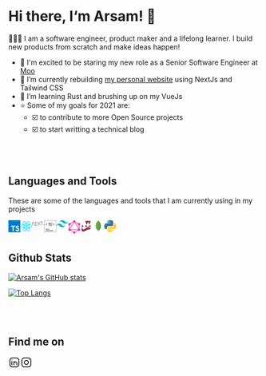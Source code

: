 # Hi there, I&lsquo;m Arsam! 👋

🧑🏻‍💻 I am a software engineer, product maker and a lifelong learner. I build new products from scratch and make ideas happen!

- 💼 I'm excited to be staring my new role as a Senior Software Engineer at [Moo][moo]
- 🚧 I’m currently rebuilding [my personal website][arsam] using NextJs and Tailwind CSS
- 🌱 I’m learning Rust and brushing up on my VueJs
- ⭐️ Some of my goals for 2021 are:
  - ☑️ to contribute to more Open Source projects
  - ☑️ to start writting a technical blog

<br />
<br />

## Languages and Tools

These are some of the languages and tools that I am currently using in my projects

[<img src="./assets/icons/typescript.svg" width="24px" alt="typescript" align="left" />][typescript]
[<img src="./assets/icons/react.svg" width="24px" alt="react" align="left" />][react]
[<img src="./assets/icons/next-js.svg" width="24px" alt="next-js" align="left" />][nextjs]
[<img src="./assets/icons/styledcomponents.svg" width="24px" alt="styledcomponents" align="left" />][styledcomponents]
[<img src="./assets/icons/tailwind.svg" width="24px" alt="tailwindcss" align="left" />][tailwind]
[<img src="./assets/icons/graphql.svg" width="24px" alt="graphql" align="left" />][graphql]
[<img src="./assets/icons/jest.svg" width="24px" alt="jest" align="left" />][jest]
[<img src="./assets/icons/mongodb.svg" width="24px" alt="mongodb" align="left" />][mongodb]
[<img src="./assets/icons/python.svg" width="24px" alt="python" align="left" />][python]

<br />
<br />

## Github Stats

[![Arsam's GitHub stats](https://github-readme-stats.vercel.app/api?username=arsamsarabi&count_private=true&show_icons=true&theme=dracula)](https://github.com/anuraghazra/github-readme-stats)

[![Top Langs](https://github-readme-stats.vercel.app/api/top-langs/?username=arsamsarabi&layout=compact&theme=dracula)](https://github.com/anuraghazra/github-readme-stats)

<br />
<br />

## Find me on 

[<img src="./assets/icons/linkedin.svg" width="24px" alt="linkedin" align="left" />][linkedin]

[<img src="./assets/icons/instagram.svg" width="24px" alt="instagram" align="left" />][instagram]


<!-- Definitions -->
[arsam]: https://arsam.dev
[linkedin]: https://linkedin.com/in/arsam
[instagram]: https://instagram.com/arsamsarabi
[moo]: https://moo.com/uk

<!-- Tech Links -->
[typescript]: https://www.typescriptlang.org/
[react]: https://reactjs.org/
[nextjs]: https://nextjs.org/
[styledcomponents]: https://styled-components.com/
[tailwind]: https://tailwindcss.com/
[graphql]: https://graphql.org/
[jest]: https://jestjs.io/
[mongodb]: https://www.mongodb.com/
[python]: https://www.python.org/

